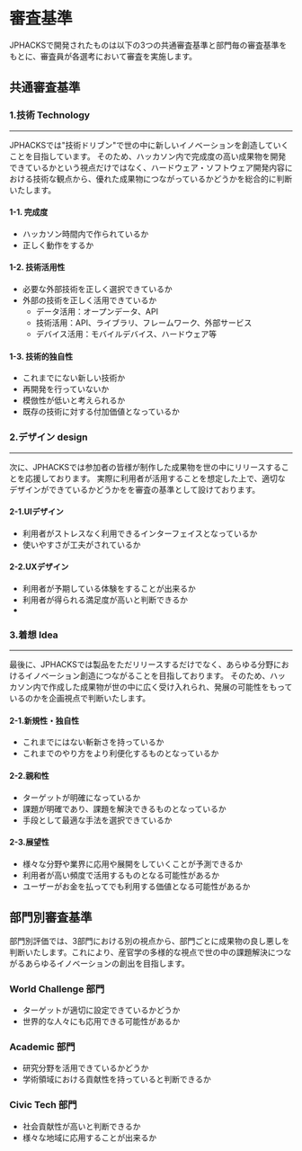 # 審査基準
JPHACKSで開発されたものは以下の3つの共通審査基準と部門毎の審査基準をもとに、審査員が各選考において審査を実施します。

## 共通審査基準
### 1.技術 Technology
---
JPHACKSでは"技術ドリブン"で世の中に新しいイノベーションを創造していくことを目指しています。
そのため、ハッカソン内で完成度の高い成果物を開発できているかという視点だけではなく、ハードウェア・ソフトウェア開発内容における技術な観点から、優れた成果物につながっているかどうかを総合的に判断いたします。

#### 1-1. 完成度
  - ハッカソン時間内で作られているか
  - 正しく動作をするか

#### 1-2. 技術活用性
  - 必要な外部技術を正しく選択できているか
  - 外部の技術を正しく活用できているか
    - データ活用：オープンデータ、API
    - 技術活用：API、ライブラリ、フレームワーク、外部サービス
    - デバイス活用：モバイルデバイス、ハードウェア等

#### 1-3. 技術的独自性
  - これまでにない新しい技術か
  - 再開発を行っていないか
  - 模倣性が低いと考えられるか
  - 既存の技術に対する付加価値となっているか

### 2.デザイン design
---
次に、JPHACKSでは参加者の皆様が制作した成果物を世の中にリリースすることを応援しております。
実際に利用者が活用することを想定した上で、適切なデザインができているかどうかをを審査の基準として設けております。

#### 2-1.UIデザイン
  - 利用者がストレスなく利用できるインターフェイスとなっているか
  - 使いやすさが工夫がされているか
  
#### 2-2.UXデザイン
  - 利用者が予期している体験をすることが出来るか
  - 利用者が得られる満足度が高いと判断できるか
  - 

### 3.着想 Idea
---
最後に、JPHACKSでは製品をただリリースするだけでなく、あらゆる分野におけるイノベーション創造につながることを目指しております。
そのため、ハッカソン内で作成した成果物が世の中に広く受け入れられ、発展の可能性をもっているのかを企画視点で判断いたします。

#### 2-1.新規性・独自性
  - これまでにはない斬新さを持っているか
  - これまでのやり方をより利便化するものとなっているか

#### 2-2.親和性
  - ターゲットが明確になっているか
  - 課題が明確であり、課題を解決できるものとなっているか
  - 手段として最適な手法を選択できているか

#### 2-3.展望性
  - 様々な分野や業界に応用や展開をしていくことが予測できるか
  - 利用者が高い頻度で活用するものとなる可能性があるか
  - ユーザーがお金を払ってでも利用する価値となる可能性があるか

## 部門別審査基準
部門別評価では、3部門における別の視点から、部門ごとに成果物の良し悪しを判断いたします。これにより、産官学の多様的な視点で世の中の課題解決につながるあらゆるイノベーションの創出を目指します。

### World Challenge 部門
  - ターゲットが適切に設定できているかどうか
  - 世界的な人々にも応用できる可能性があるか

### Academic 部門
  - 研究分野を活用できているかどうか
  - 学術領域における貢献性を持っていると判断できるか

### Civic Tech 部門
  - 社会貢献性が高いと判断できるか
  - 様々な地域に応用することが出来るか
